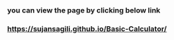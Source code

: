 ### you can view the page by clicking below link
### https://sujansagili.github.io/Basic-Calculator/
